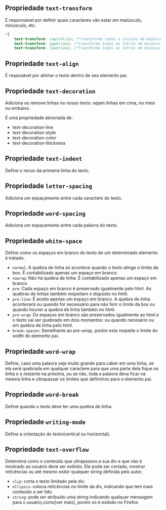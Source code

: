 ## Propriedade `text-transform`
É responsável por definir quais caracteres vão estar em maiúsculo, minúsculo, etc.

````css
*{
    text-transform: capitalize; /*transforma todas a inicias em maiúsculas*/
    text-transform: uppercase; /*transforma todas as letras em maiúsculas*/
    text-transform: lowercase; /*transforma todas as letras em minúsculas*/}
````

## Propriedade `text-align`
É resposável por alinhar o texto dentro de seu elemento pai.

## Propriedade `text-decoration`
Adiciona ou remove linhas no nosso texto: sejam linhas em cima, no meio ou embaixo.

É uma propriedade abreviada de :
- text-decoration-line
- text-decoration-style
- text-decoration-color
- text-decoration-thickness

## Propriedade `text-indent`
Define o recuo da primeira linha do texto.

## Propriedade `letter-spacing`
Adiciona um espaçamento entre cada caractere do texto.
## Propriedade `word-spacing`
Adiciona um espaçamento entre cada palavra do texto.
## Propriedade `white-space`
Define como os espaços em branco do texto de um determinado elemento é tratado.

- `normal`: A quebra de linha só acontece quando o texto atinge o limite da box. É contabilizado apenas um espaço em branco.
- `nowrap`: Não há quebra de linha. É contabilizado apenas um espaço em branco.
- `pre`: Cada espaço em branco é preservado igualmente pelo html. As quebras de linhas também respeitam o disposto no hmtl.
- `pre-line`: É aceito apenas um espaço em branco. A quebra de linha acontecerá ou quando for necessário para não ferir o limite da box ou quando houver a quebra de linha também no html.
- `pre-wrap`: Os espaços em branco são preservados igualmente ao html e o texto vai ser quebrado em dois momentos: ou quando necesário ou em quebra de linha pelo html.
- `break-spaces`: Semelhante ao *pre-wrap*, porém este respeite o limite do width do elemento pai.

## Propriedade `word-wrap`
Define, caso uma palavra seja muito grande para caber em uma linha, se ela será quebrada em qualquer caractere para que uma parte dela fique na linha e o restante na próxima, ou se não, toda a palavra deva ficar na mesma linha e ultrapassar os limites que definimos para o elemento pai.

## Propriedade `word-break`
Define quando o texto deve ter uma quebra de linha.

## Propriedade `writing-mode`
Define a orientação do texto(vertical ou horizontal).

## Propriedade `text-overflow`
Determina como o conteúdo que ultrapassou a sua div e que não é mostrado ao usuário deve ser exibido. Ele pode ser cortado, mostrar reticências ou até mesmo exibir qualquer string definida pelo autor.

- `clip`: corta o texto limitado pela div.
- `ellipsis`: coloca reticências no limite da div, indicando que tem mais conteúdo a ser lido.
- `string`: pode ser atribuído uma string indicando qualquer mensagem para o usuário,como[ver mais], porém só é exibido no Firefox.